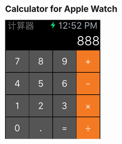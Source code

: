# Calculator for Apple Watch

![](https://raw.githubusercontent.com/tracy-e/Calculator/master/shot%402x.png)
